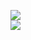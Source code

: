 [![](https://img.shields.io/badge/Made%20With-Github%20Spray-lightgrey.svg?style=for-the-badge&logo=github)](https://github.com/Annihil/github-spray#10336)  
[![](https://i.imgur.com/2DrTn0Z.gif)](https://github.com/Annihil/github-spray)